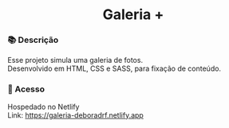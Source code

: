 <h1 align="center"> Galeria + </h1>

### 📚 Descrição
Esse projeto simula uma galeria de fotos. <br>
Desenvolvido em HTML, CSS e SASS, para fixação de conteúdo.

### 📁 Acesso
Hospedado no Netlify <br>
Link: https://galeria-deboradrf.netlify.app

